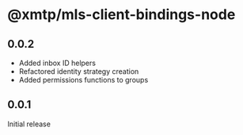 # @xmtp/mls-client-bindings-node

## 0.0.2

- Added inbox ID helpers
- Refactored identity strategy creation
- Added permissions functions to groups

## 0.0.1

Initial release
